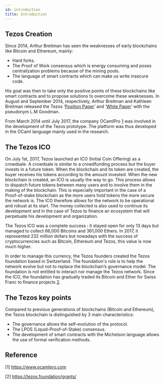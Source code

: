 ```yaml
---
id: introduction
title: Introduction
---
```


## Tezos Creation
Since 2014, Arthur Breitman has seen the weaknesses of early blockchains like Bitcoin and Ethereum, mainly:
* Hard forks.
* The Proof of Work consensus which is energy consuming and poses centralization problems because of the mining pools.
* The language of smart contracts which can make us write insecure code.

His goal was then to take only the positive points of these blockchains like smart contracts and to propose solutions to overcome these weaknesses.
In August and September 2014, respectively,  Arthur Breitman and  Kathleen Breitman released the Tezos ‘[Position Paper](https://tezos.com/static/position_paper-841a0a56b573afb28da16f6650152fb4.pdf)’ and ‘[White Paper](https://tezos.com/static/white_paper-2dc8c02267a8fb86bd67a108199441bf.pdf)’ with the pseudonym L.M Goodman.

From March 2014 until July 2017, the company OCamlPro [1](https://opentezos.com/tezos-basics/introduction#reference) was involved in the development of the Tezos prototype. The platform was thus developed in the OCaml language mainly used in the research.

## The Tezos ICO
On July 1st, 2017, Tezos launched an ICO (Initial Coin Offering) as a crowdsale. A crowdsale is similar to a crowdfunding process but the buyer invests in a future token. When the blockchain and its token are created, the buyer receives his tokens according to the amount invested. When the new blockchain is created, an ICO is usually the way to go. This process allows to dispatch future tokens between many users and to involve them in the making of the blockchain. This is especially important in the case of a Proof-of-stake blockchain as the more users hold tokens the more secure the network is. The ICO therefore allows for the network to be operational and robust at its start. The money collected is also used to continue its development and in the case of Tezos to finance an ecosystem that will perpetuate his development and organization.

The Tezos ICO was a complete success : it stayed open for only 13 days but managed to collect 66,000 Bitcoins and 361,000 Ethers. In 2017, it represented 232 million dollars but nowadays with the success of cryptocurrencies such as Bitcoin, Ethereum and Tezos, this value is now much higher.

In order to manage this currency, the Tezos founders created the Tezos foundation based in Switzerland. The foundation's role is to help the network evolve but not  to replace the blockchain’s governance model. The foundation is not entitled to interact nor manage the Tezos network. Since the ICO, the foundation has gradually traded its Bitcoin and Ether for Swiss Franc to finance projects [2](https://opentezos.com/tezos-basics/introduction#reference).

## The Tezos key points
Compared to previous generations of blockchains (Bitcoin and Ethereum), the Tezos blockchain is distinguished by 3 main characteristics:

* The governance allows the self-evolution of the protocol.
* The LPOS (Liquid-Proof-of-Stake) consensus.
* The development of smart contracts with the Michelson language allows the use of formal verification methods.

## Reference
[1] https://www.ocamlpro.com

[2] https://tezos.foundation/grants/

